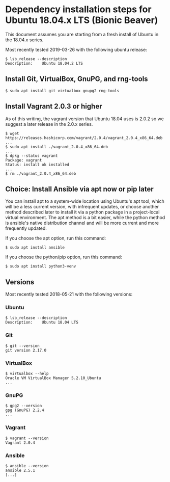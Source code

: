 # Dependency installation steps for Ubuntu 18.04.x LTS (Bionic Beaver)

This document assumes you are starting from a fresh install of Ubuntu in the 18.04.x series.

Most recently tested 2019-03-26 with the following ubuntu release:

```
$ lsb_release --description
Description:	Ubuntu 18.04.2 LTS
```



## Install Git, VirtualBox, GnuPG, and rng-tools

```
$ sudo apt install git virtualbox gnupg2 rng-tools
```



## Install Vagrant 2.0.3 or higher

As of this writing, the vagrant version that Ubuntu 18.04 uses is 2.0.2 so we suggest a later
release in the 2.0.x series.

```
$ wget https://releases.hashicorp.com/vagrant/2.0.4/vagrant_2.0.4_x86_64.deb
...
$ sudo apt install ./vagrant_2.0.4_x86_64.deb
...
$ dpkg --status vagrant
Package: vagrant
Status: install ok installed
...
$ rm ./vagrant_2.0.4_x86_64.deb
```



## Choice: Install Ansible via apt now or pip later

You can install apt to a system-wide location using Ubuntu's apt tool, which will be a less current
version, with infrequent updates, or choose another method described later to install it via a
python package in a project-local virtual environment. The apt method is a bit easier, while the
python method is ansible's native distribution channel and will be more current and more frequently
updated.

If you choose the apt option, run this command:

```
$ sudo apt install ansible
```

If you choose the python/pip option, run this command:

```
$ sudo apt install python3-venv
```




## Versions

Most recently tested 2018-05-21 with the following versions:


### Ubuntu

```
$ lsb_release --description
Description:	Ubuntu 18.04 LTS
```


### Git

```
$ git --version
git version 2.17.0
```


### VirtualBox

```
$ virtualbox --help
Oracle VM VirtualBox Manager 5.2.10_Ubuntu
...
```


### GnuPG

```
$ gpg2 --version
gpg (GnuPG) 2.2.4
...
```


### Vagrant

```
$ vagrant --version
Vagrant 2.0.4
```


### Ansible

```
$ ansible --version
ansible 2.5.1
[...]
```
